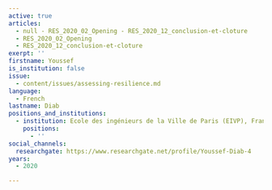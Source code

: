 ```yaml
---
active: true
articles:
  - null - RES_2020_02_Opening - RES_2020_12_conclusion-et-cloture
  - RES_2020_02_Opening
  - RES_2020_12_conclusion-et-cloture
exerpt: ''
firstname: Youssef
is_institution: false
issue:
  - content/issues/assessing-resilience.md
language:
  - French
lastname: Diab
positions_and_institutions:
  - institution: Ecole des ingénieurs de la Ville de Paris (EIVP), France
    positions:
      - ''
social_channels:
  researchgate: https://www.researchgate.net/profile/Youssef-Diab-4
years:
  - 2020

---
```

